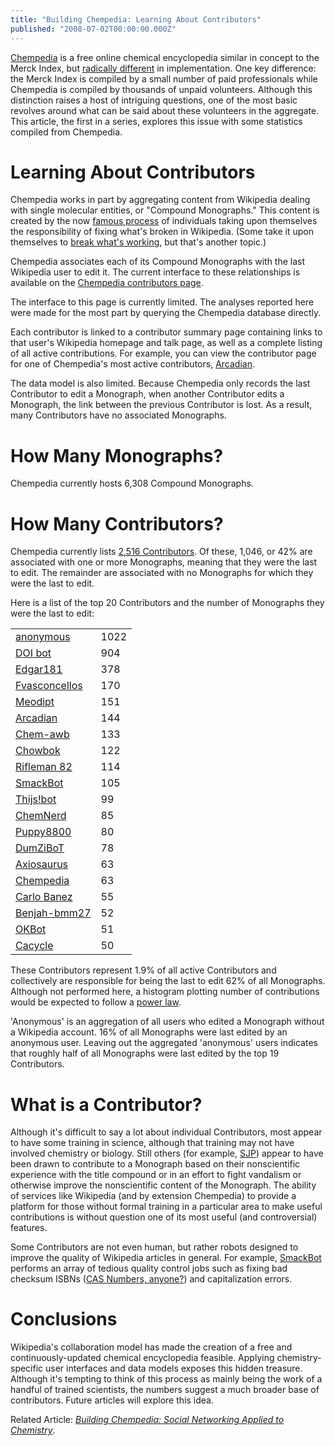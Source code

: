```yaml
---
title: "Building Chempedia: Learning About Contributors"
published: "2008-07-02T00:00:00.000Z"
---
```


[Chempedia](http://chempedia.com/) is a free online chemical encyclopedia similar in concept to the Merck Index, but [radically different](/articles/2008/04/28/building-chempedia-indexing-wikipedias-6-411-compound-monographs) in implementation. One key difference: the Merck Index is compiled by a small number of paid professionals while Chempedia is compiled by thousands of unpaid volunteers. Although this distinction raises a host of intriguing questions, one of the most basic revolves around what can be said about these volunteers in the aggregate. This article, the first in a series, explores this issue with some statistics compiled from Chempedia.

# Learning About Contributors

Chempedia works in part by aggregating content from Wikipedia dealing with single molecular entities, or "Compound Monographs." This content is created by the now [famous process](http://en.wikipedia.org/wiki/Wikipedia:Introduction) of individuals taking upon themselves the responsibility of fixing what's broken in Wikipedia. (Some take it upon themselves to [break what's working](http://en.wikipedia.org/wiki/Wikipedia:Vandalism), but that's another topic.)

Chempedia associates each of its Compound Monographs with the last Wikipedia user to edit it. The current interface to these relationships is available on the [Chempedia contributors page](http://chempedia.com/contributors).

The interface to this page is currently limited. The analyses reported here were made for the most part by querying the Chempedia database directly.

Each contributor is linked to a contributor summary page containing links to that user's Wikipedia homepage and talk page, as well as a complete listing of all active contributions. For example, you can view the contributor page for one of Chempedia's most active contributors, [Arcadian](http://chempedia.com/contributors/40).

The data model is also limited. Because Chempedia only records the last Contributor to edit a Monograph, when another Contributor edits a Monograph, the link between the previous Contributor is lost. As a result, many Contributors have no associated Monographs.

# How Many Monographs?

Chempedia currently hosts 6,308 Compound Monographs.

# How Many Contributors?

Chempedia currently lists [2,516 Contributors](http://chempedia.com/contributors). Of these, 1,046, or 42% are associated with one or more Monographs, meaning that they were the last to edit. The remainder are associated with no Monographs for which they were the last to edit.

Here is a list of the top 20 Contributors and the number of Monographs they were the last to edit:

<table>
<tr><td><a href="http://chempedia.com/contributors/2">anonymous</a></td><td>1022</td></tr>
<tr><td><a href="http://chempedia.com/contributors/2">DOI bot</a></td><td>904</td></tr>
<tr><td><a href="http://chempedia.com/contributors/1">Edgar181</a></td><td>378</td></tr>
<tr><td><a href="http://chempedia.com/contributors/66">Fvasconcellos</a></td><td>170</td></tr>
<tr><td><a href="http://chempedia.com/contributors/31">Meodipt</a></td><td>151</td></tr>
<tr><td><a href="http://chempedia.com/contributors/40">Arcadian</a></td><td>144</td></tr>
<tr><td><a href="http://chempedia.com/contributors/59">Chem-awb</a></td><td>133</td></tr>
<tr><td><a href="http://chempedia.com/contributors/22">Chowbok</a></td><td>122</td></tr>
<tr><td><a href="http://chempedia.com/contributors/2">Rifleman 82</a></td><td>114</td></tr>
<tr><td><a href="http://chempedia.com/contributors/10">SmackBot</a></td><td>105</td></tr>
<tr><td><a href="http://chempedia.com/contributors/19">Thijs!bot</a></td><td>99</td></tr>
<tr><td><a href="http://chempedia.com/contributors/1236">ChemNerd</a></td><td>85</td></tr>
<tr><td><a href="http://chempedia.com/contributors/127">Puppy8800</a></td><td>80</td></tr>
<tr><td><a href="http://chempedia.com/contributors/48">DumZiBoT</a></td><td>78</td></tr>
<tr><td><a href="http://chempedia.com/contributors/182">Axiosaurus</a></td><td>63</td></tr>
<tr><td><a href="http://chempedia.com/contributors/6">Chempedia</a></td><td>63</td></tr>
<tr><td><a href="http://chempedia.com/contributors/174">Carlo Banez</a></td><td>55</td></tr>
<tr><td><a href="http://chempedia.com/contributors/13">Benjah-bmm27</a></td><td>52</td></tr>
<tr><td><a href="http://chempedia.com/contributors/93">OKBot</a></td><td>51</td></tr>
<tr><td><a href="http://chempedia.com/contributors/45">Cacycle</a></td><td>50</td></tr>
</table>

These Contributors represent 1.9% of all active Contributors and collectively are responsible for being the last to edit 62% of all Monographs. Although not performed here, a histogram plotting number of contributions would be expected to follow a [power law](http://en.wikipedia.org/wiki/Power_law).

'Anonymous' is an aggregation of all users who edited a Monograph without a Wikipedia account. 16% of all Monographs were last edited by an anonymous user. Leaving out the aggregated 'anonymous' users indicates that roughly half of all Monographs were last edited by the top 19 Contributors.

# What is a Contributor?

Although it's difficult to say a lot about individual Contributors, most appear to have some training in science, although that training may not have involved chemistry or biology. Still others (for example, [SJP](http://chempedia.com/contributors/2404)) appear to have been drawn to contribute to a Monograph based on their nonscientific experience with the title compound or in an effort to fight vandalism or otherwise improve the nonscientific content of the Monograph. The ability of services like Wikipedia (and by extension Chempedia) to provide a platform for those without formal training in a particular area to make useful contributions is without question one of its most useful (and controversial) features.

Some Contributors are not even human, but rather robots designed to improve the quality of Wikipedia articles in general. For example, [SmackBot](http://chempedia.com/contributors/10) performs an array of tedious quality control jobs such as fixing bad checksum ISBNs ([CAS Numbers, anyone?](http://www.cas.org/expertise/cascontent/registry/checkdig.html)) and capitalization errors.

# Conclusions

Wikipedia's collaboration model has made the creation of a free and continuously-updated chemical encyclopedia feasible. Applying chemistry-specific user interfaces and data models exposes this hidden treasure. Although it's tempting to think of this process as mainly being the work of a handful of trained scientists, the numbers suggest a much broader base of contributors. Future articles will explore this idea.

Related Article: [*Building Chempedia: Social Networking Applied to Chemistry*](/articles/2008/05/21/building-chempedia-social-networking-applied-to-chemistry).